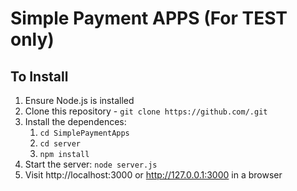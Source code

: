 # Simple Payment APPS (For TEST only)


## To Install

1. Ensure Node.js is installed
2. Clone this repository - `git clone https://github.com/.git`
3. Install the dependences:
    1. `cd SimplePaymentApps`
	2. `cd server`
    3. `npm install`
4. Start the server: `node server.js`
5. Visit http://localhost:3000 or http://127.0.0.1:3000 in a browser